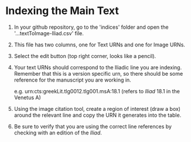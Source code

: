 # Indexing the Main Text #

1. In your github repository, go to the 'indices' folder and open the '...textToImage-Iliad.csv' file.
2. This file has two columns, one for Text URNs and one for Image URNs.
3. Select the edit button (top right corner, looks like a pencil).
4. Your text URNs should correspond to the Iliadic line you are indexing. Remember that this is a version specific urn, so there should be some reference for the manuscript you are working in.

    e.g. urn:cts:greekLit.tlg0012.tlg001.msA:18.1 (refers to *Iliad* 18.1 in the Venetus A)

5. Using the image citation tool, create a region of interest (draw a box) around the relevant line and copy the URN it generates into the table. 
6. Be sure to verify that you are using the correct line references by checking with an edition of the *Iliad*. 
